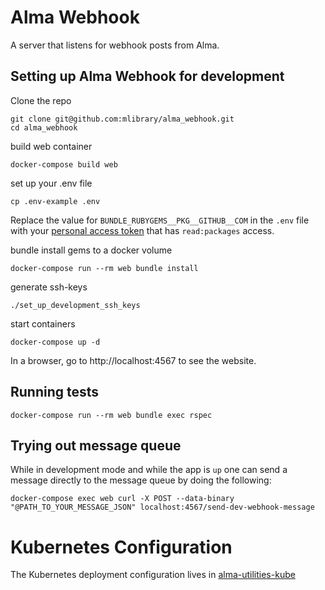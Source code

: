 # Alma Webhook

A server that listens for webhook posts from Alma.

## Setting up Alma Webhook for development

Clone the repo

```
git clone git@github.com:mlibrary/alma_webhook.git
cd alma_webhook
```

build web container
```
docker-compose build web
```

set up your .env file
```
cp .env-example .env
```

Replace the value for `BUNDLE_RUBYGEMS__PKG__GITHUB__COM` in the `.env` file with your [personal access token](https://docs.github.com/en/authentication/keeping-your-account-and-data-secure/creating-a-personal-access-token) that has `read:packages` access. 

bundle install gems to a docker volume
```
docker-compose run --rm web bundle install
```
generate ssh-keys
```
./set_up_development_ssh_keys
```

start containers
```
docker-compose up -d
```

In a browser, go to http://localhost:4567 to see the website.

## Running tests
```
docker-compose run --rm web bundle exec rspec
```

## Trying out message queue
While in development mode and while the app is `up` one can send a message directly to the message queue by doing the following:
```
docker-compose exec web curl -X POST --data-binary "@PATH_TO_YOUR_MESSAGE_JSON" localhost:4567/send-dev-webhook-message
```

# Kubernetes Configuration
The Kubernetes deployment configuration lives in [alma-utilities-kube](https://github.com/mlibrary/alma-utilities-kube)
